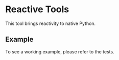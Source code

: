 # Reactive Tools

This tool brings reactivity to native Python.

## Example

To see a working example, please refer to the tests.
